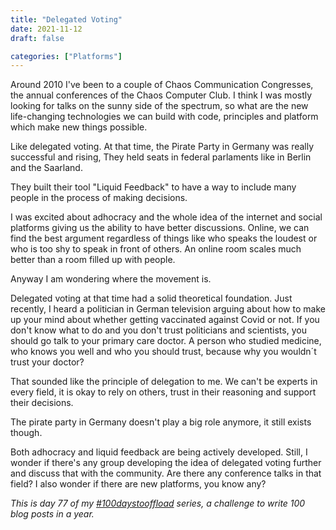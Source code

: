 ```yaml
---
title: "Delegated Voting"
date: 2021-11-12
draft: false

categories: ["Platforms"]
---
```

Around 2010 I've been to a couple of Chaos Communication Congresses, the annual conferences of the Chaos Computer Club. I think I was mostly looking for talks on the sunny side of the spectrum, so what are the new life-changing technologies we can build with code, principles and platform which make new things possible.

Like delegated voting. At that time, the Pirate Party in Germany was really successful and rising, They held seats in federal parlaments like in Berlin and the Saarland.

They built their tool "Liquid Feedback" to have a way to include many people in the process of making decisions.

I was excited about adhocracy and the whole idea of the internet and social platforms giving us the ability to have better discussions. Online, we can find the best argument regardless of things like who speaks the loudest or who is too shy to speak in front of others. An online room scales much better than a room filled up with people.

Anyway I am wondering where the movement is.

Delegated voting at that time had a solid theoretical foundation. Just recently, I heard a politician in German television arguing about how to make up your mind about whether getting vaccinated against Covid or not. If you don't know what to do and you don't trust politicians and scientists, you should go talk to your primary care doctor. A person who studied medicine, who knows you well and who you should trust, because why you wouldn´t trust your doctor?

That sounded like the principle of delegation to me. We can't be experts in every field, it is okay to rely on others, trust in their reasoning and support their decisions.

The pirate party in Germany doesn't play a big role anymore, it still exists though.

Both adhocracy and liquid feedback are being actively developed. Still, I wonder if there's any group developing the idea of delegated voting further and discuss that with the community. Are there any conference talks in that field? I also wonder if there are new platforms, you know any?

_This is day 77 of my [#100daystooffload](https://100daystooffload.com/) series, a challenge to write 100 blog posts in a year._
